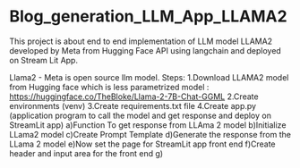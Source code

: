 # Blog_generation_LLM_App_LLAMA2
This project is about end to end implementation of LLM model LLAMA2 developed by Meta from Hugging Face API using langchain and deployed on Stream Lit App.

Llama2 - Meta is open source llm model.
Steps: 
1.Download LLAMA2 model from Hugging face which is less parametrized model : https://huggingface.co/TheBloke/Llama-2-7B-Chat-GGML
2.Create environments (venv)
3.Create requirements.txt file 
4.Create app.py (application program to call the model and get response and deploy on StreamLit app)
  a)Function To get response from LLAma 2 model
  b)Initialize LLama2 model
  c)Create Prompt Template
  d)Generate the response from the LLama 2 model
  e)Now set the page for StreamLit app front end 
  f)Create header and input area for the front end
  g)


